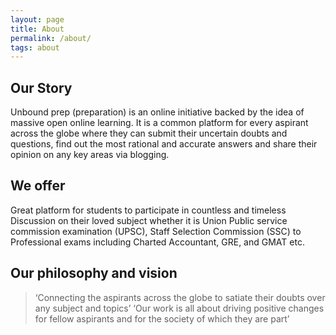 ```yaml
---
layout: page
title: About
permalink: /about/
tags: about
---
```



## Our Story
Unbound prep (preparation) is an online initiative backed by the idea of massive open online learning. It is a common platform for every aspirant across the globe where they can submit their uncertain doubts and questions, find out the most rational and accurate answers and share their opinion on any key areas via blogging. 

## We offer 
Great platform for students to participate in countless and timeless Discussion on their loved subject whether it is Union Public service commission examination (UPSC), Staff Selection Commission (SSC) to Professional exams including Charted Accountant, GRE, and GMAT etc.

## Our philosophy and vision 
> ‘Connecting the aspirants across the globe to satiate their doubts over any subject and topics’
> ‘Our work is all about driving positive changes for fellow aspirants and for the society of which they are part’
